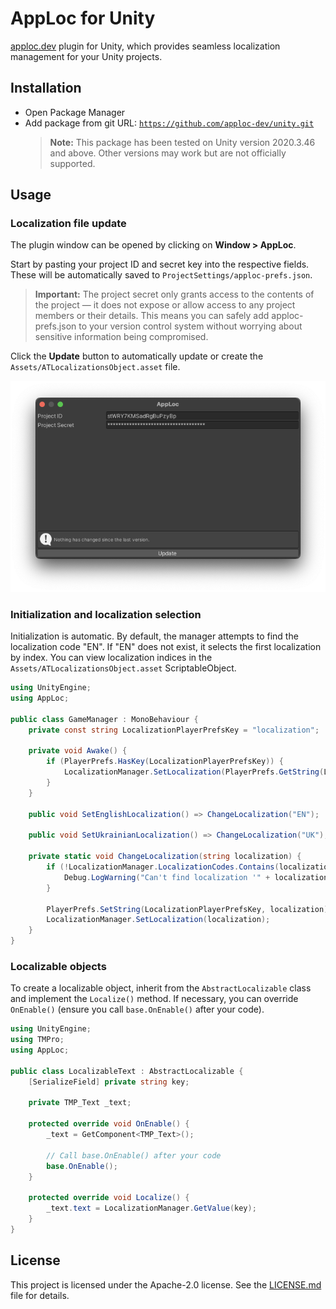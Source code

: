 # AppLoc for Unity

[apploc.dev](https://apploc.dev) plugin for Unity, which provides seamless localization management for your Unity projects.

## Installation

-   Open Package Manager
-   Add package from git URL:
    <code>https://github.com/apploc-dev/unity.git</code>
    > **Note:** This package has been tested on Unity version 2020.3.46 and above. Other versions may work but are not officially supported.

## Usage

### Localization file update

The plugin window can be opened by clicking on **Window > AppLoc**.

Start by pasting your project ID and secret key into the respective fields. These will be automatically saved to <code>ProjectSettings/apploc-prefs.json</code>.

> **Important:** The project secret only grants access to the contents of the project — it does not expose or allow access to any project members or their details. This means you can safely add apploc-prefs.json to your version control system without worrying about sensitive information being compromised.

Click the **Update** button to automatically update or create the <code>Assets/ATLocalizationsObject.asset</code> file.

<img src="Images/Window.png" alt="AppLoc Plugin Window">

### Initialization and localization selection

Initialization is automatic. By default, the manager attempts to find the localization code "EN". If "EN" does not exist, it selects the first localization by index. You can view localization indices in the <code>Assets/ATLocalizationsObject.asset</code> ScriptableObject.

```csharp
using UnityEngine;
using AppLoc;

public class GameManager : MonoBehaviour {
    private const string LocalizationPlayerPrefsKey = "localization";

    private void Awake() {
        if (PlayerPrefs.HasKey(LocalizationPlayerPrefsKey)) {
            LocalizationManager.SetLocalization(PlayerPrefs.GetString(LocalizationPlayerPrefsKey));
        }
    }

    public void SetEnglishLocalization() => ChangeLocalization("EN");

    public void SetUkrainianLocalization() => ChangeLocalization("UK");

    private static void ChangeLocalization(string localization) {
        if (!LocalizationManager.LocalizationCodes.Contains(localization)) {
            Debug.LogWarning("Can't find localization '" + localization + "'");
        }

        PlayerPrefs.SetString(LocalizationPlayerPrefsKey, localization);
        LocalizationManager.SetLocalization(localization);
    }
}
```

### Localizable objects

To create a localizable object, inherit from the <code>AbstractLocalizable</code> class and implement the <code>Localize()</code> method. If necessary, you can override <code>OnEnable()</code> (ensure you call <code>base.OnEnable()</code> after your code).

```csharp
using UnityEngine;
using TMPro;
using AppLoc;

public class LocalizableText : AbstractLocalizable {
    [SerializeField] private string key;

    private TMP_Text _text;

    protected override void OnEnable() {
        _text = GetComponent<TMP_Text>();

        // Call base.OnEnable() after your code
        base.OnEnable();
    }

    protected override void Localize() {
        _text.text = LocalizationManager.GetValue(key);
    }
}
```

## License

This project is licensed under the Apache-2.0 license. See the [LICENSE.md](LICENSE.md) file for details.
